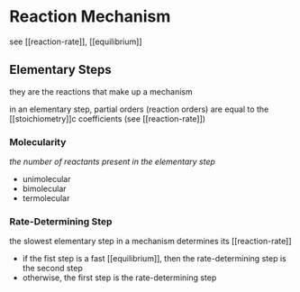 # Reaction Mechanism

see [[reaction-rate]], [[equilibrium]]

## Elementary Steps

they are the reactions that make up a mechanism

in an elementary step, partial orders (reaction orders) are equal to the [[stoichiometry]]c coefficients (see [[reaction-rate]])

### Molecularity

_the number of reactants present in the elementary step_

- unimolecular
- bimolecular
- termolecular

### Rate-Determining Step

the slowest elementary step in a mechanism determines its [[reaction-rate]]

- if the fist step is a fast [[equilibrium]], then the rate-determining step is the second step
- otherwise, the first step is the rate-determining step
